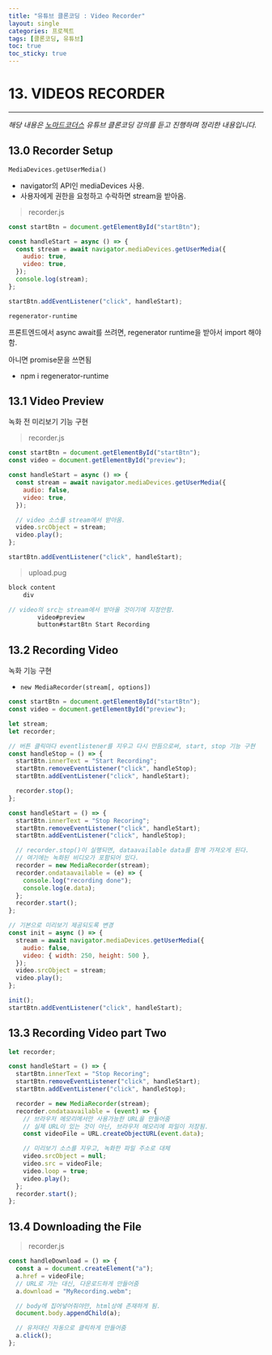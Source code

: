 ```yaml
---
title: "유튜브 클론코딩 : Video Recorder"
layout: single
categories: 프로젝트
tags: [클론코딩, 유튜브]
toc: true
toc_sticky: true
---
```


# 13. VIDEOS RECORDER

---

_해당 내용은 [노마드코더스](https://nomadcoders.co/) 유튜브 클론코딩 강의를 듣고 진행하며 정리한 내용입니다._

## 13.0 Recorder Setup

`MediaDevices.getUserMedia()`

- navigator의 API인 mediaDevices 사용.
- 사용자에게 권한을 요청하고 수락하면 stream을 받아옴.

> recorder.js

```jsx
const startBtn = document.getElementById("startBtn");

const handleStart = async () => {
  const stream = await navigator.mediaDevices.getUserMedia({
    audio: true,
    video: true,
  });
  console.log(stream);
};

startBtn.addEventListener("click", handleStart);
```

`regenerator-runtime`

프론트엔드에서 async await를 쓰려면, regenerator runtime을 받아서 import 해야함.

아니면 promise문을 쓰면됨

- npm i regenerator-runtime

## 13.1 Video Preview

녹화 전 미리보기 기능 구현

> recorder.js

```jsx
const startBtn = document.getElementById("startBtn");
const video = document.getElementById("preview");

const handleStart = async () => {
  const stream = await navigator.mediaDevices.getUserMedia({
    audio: false,
    video: true,
  });

  // video 소스를 stream에서 받아옴.
  video.srcObject = stream;
  video.play();
};

startBtn.addEventListener("click", handleStart);
```

> upload.pug

```jsx
block content
    div

// video의 src는 stream에서 받아올 것이기에 지정안함.
        video#preview
        button#startBtn Start Recording
```

## 13.2 Recording Video

녹화 기능 구현

- `new MediaRecorder(stream[, options])`

```jsx
const startBtn = document.getElementById("startBtn");
const video = document.getElementById("preview");

let stream;
let recorder;

// 버튼 클릭마다 eventlistener를 지우고 다시 만듬으로써, start, stop 기능 구현
const handleStop = () => {
  startBtn.innerText = "Start Recording";
  startBtn.removeEventListener("click", handleStop);
  startBtn.addEventListener("click", handleStart);

  recorder.stop();
};

const handleStart = () => {
  startBtn.innerText = "Stop Recoring";
  startBtn.removeEventListener("click", handleStart);
  startBtn.addEventListener("click", handleStop);

  // recorder.stop()이 실행되면, dataavailable data를 함께 가져오게 된다.
  // 여기에는 녹화된 비디오가 포함되어 있다.
  recorder = new MediaRecorder(stream);
  recorder.ondataavailable = (e) => {
    console.log("recording done");
    console.log(e.data);
  };
  recorder.start();
};

// 기본으로 미리보기 제공되도록 변경
const init = async () => {
  stream = await navigator.mediaDevices.getUserMedia({
    audio: false,
    video: { width: 250, height: 500 },
  });
  video.srcObject = stream;
  video.play();
};

init();
startBtn.addEventListener("click", handleStart);
```

## 13.3 Recording Video part Two

```jsx
let recorder;

const handleStart = () => {
  startBtn.innerText = "Stop Recoring";
  startBtn.removeEventListener("click", handleStart);
  startBtn.addEventListener("click", handleStop);

  recorder = new MediaRecorder(stream);
  recorder.ondataavailable = (event) => {
    // 브라우저 메모리에서만 사용가능한 URL을 만들어줌
    // 실제 URL이 있는 것이 아닌, 브라우저 메모리에 파일이 저장됨.
    const videoFile = URL.createObjectURL(event.data);

    // 미리보기 소스를 지우고, 녹화한 파일 주소로 대체
    video.srcObject = null;
    video.src = videoFile;
    video.loop = true;
    video.play();
  };
  recorder.start();
};
```

## 13.4 Downloading the File

> recorder.js

```jsx
const handleDownload = () => {
  const a = document.createElement("a");
  a.href = videoFile;
  // URL로 가는 대신, 다운로드하게 만들어줌
  a.download = "MyRecording.webm";

  // body에 집어넣어줘야만, html상에 존재하게 됨.
  document.body.appendChild(a);

  // 유저대신 자동으로 클릭하게 만들어줌
  a.click();
};
```
